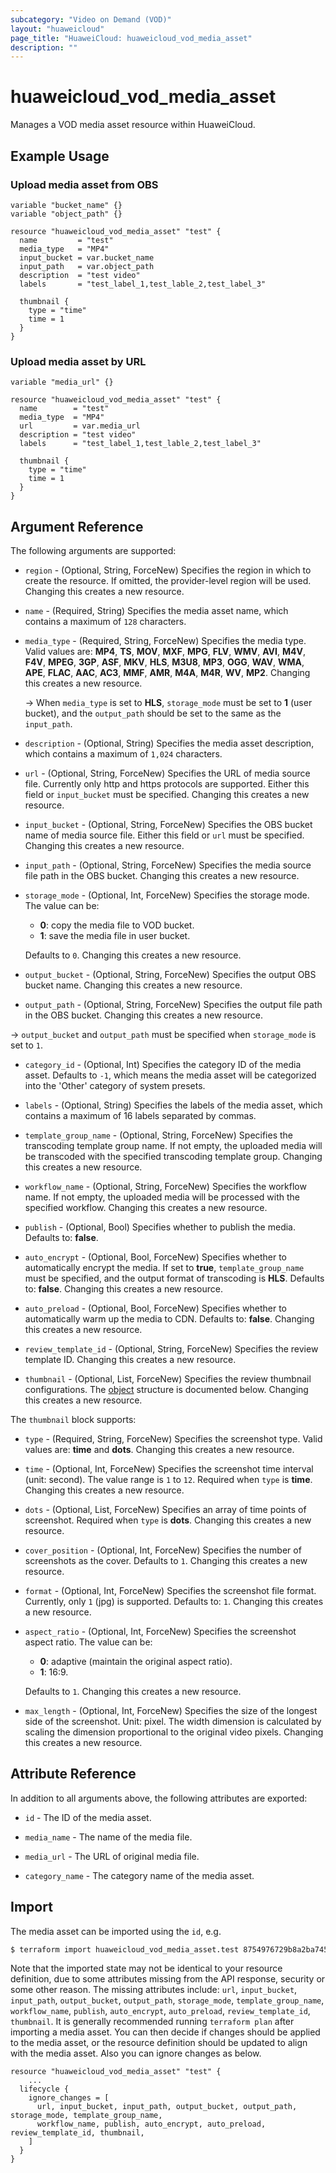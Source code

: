```yaml
---
subcategory: "Video on Demand (VOD)"
layout: "huaweicloud"
page_title: "HuaweiCloud: huaweicloud_vod_media_asset"
description: ""
---
```


# huaweicloud_vod_media_asset

Manages a VOD media asset resource within HuaweiCloud.

## Example Usage

### Upload media asset from OBS

```hcl
variable "bucket_name" {}
variable "object_path" {}

resource "huaweicloud_vod_media_asset" "test" {
  name         = "test"
  media_type   = "MP4"
  input_bucket = var.bucket_name
  input_path   = var.object_path
  description  = "test video"
  labels       = "test_label_1,test_lable_2,test_label_3"

  thumbnail {
    type = "time"
    time = 1
  }
}
```

### Upload media asset by URL

```hcl
variable "media_url" {}

resource "huaweicloud_vod_media_asset" "test" {
  name        = "test"
  media_type  = "MP4"
  url         = var.media_url
  description = "test video"
  labels      = "test_label_1,test_lable_2,test_label_3"

  thumbnail {
    type = "time"
    time = 1
  }
}
```

## Argument Reference

The following arguments are supported:

* `region` - (Optional, String, ForceNew) Specifies the region in which to create the resource. If omitted, the
  provider-level region will be used. Changing this creates a new resource.

* `name` - (Required, String) Specifies the media asset name, which contains a maximum of `128` characters.

* `media_type` - (Required, String, ForceNew) Specifies the media type. Valid values are: **MP4**, **TS**, **MOV**,
  **MXF**, **MPG**, **FLV**, **WMV**, **AVI**, **M4V**, **F4V**, **MPEG**, **3GP**, **ASF**, **MKV**, **HLS**,
  **M3U8**, **MP3**, **OGG**, **WAV**, **WMA**, **APE**, **FLAC**, **AAC**, **AC3**, **MMF**, **AMR**, **M4A**,
  **M4R**, **WV**, **MP2**. Changing this creates a new resource.

  -> When `media_type` is set to **HLS**, `storage_mode` must be set to **1** (user bucket), and the `output_path`
  should be set to the same as the `input_path`.

* `description` - (Optional, String) Specifies the media asset description, which contains a maximum of `1,024`
  characters.

* `url` - (Optional, String, ForceNew) Specifies the URL of media source file. Currently only http and https protocols
  are supported. Either this field or `input_bucket` must be specified. Changing this creates a new resource.

* `input_bucket` - (Optional, String, ForceNew) Specifies the OBS bucket name of media source file.
  Either this field or `url` must be specified. Changing this creates a new resource.

* `input_path` - (Optional, String, ForceNew) Specifies the media source file path in the OBS bucket.
  Changing this creates a new resource.

* `storage_mode` - (Optional, Int, ForceNew) Specifies the storage mode. The value can be:
  + **0**: copy the media file to VOD bucket.
  + **1**: save the media file in user bucket.

  Defaults to `0`. Changing this creates a new resource.

* `output_bucket` - (Optional, String, ForceNew) Specifies the output OBS bucket name.
  Changing this creates a new resource.

* `output_path` - (Optional, String, ForceNew) Specifies the output file path in the OBS bucket.
  Changing this creates a new resource.

-> `output_bucket` and `output_path` must be specified when `storage_mode` is set to `1`.

* `category_id` - (Optional, Int) Specifies the category ID of the media asset. Defaults to `-1`, which means the media
  asset will be categorized into the 'Other' category of system presets.

* `labels` - (Optional, String) Specifies the labels of the media asset, which contains a maximum of 16 labels
  separated by commas.

* `template_group_name` - (Optional, String, ForceNew) Specifies the transcoding template group name. If not empty,
  the uploaded media will be transcoded with the specified transcoding template group. Changing this creates a new resource.

* `workflow_name` - (Optional, String, ForceNew) Specifies the workflow name. If not empty, the uploaded media will be
  processed with the specified workflow. Changing this creates a new resource.

* `publish` - (Optional, Bool) Specifies whether to publish the media. Defaults to: **false**.

* `auto_encrypt` - (Optional, Bool, ForceNew) Specifies whether to automatically encrypt the media. If set to **true**,
  `template_group_name` must be specified, and the output format of transcoding is **HLS**. Defaults to: **false**.
  Changing this creates a new resource.

* `auto_preload` - (Optional, Bool, ForceNew) Specifies whether to automatically warm up the media to CDN. Defaults to: **false**.
  Changing this creates a new resource.

* `review_template_id` - (Optional, String, ForceNew) Specifies the review template ID. Changing this creates a new resource.

* `thumbnail` - (Optional, List, ForceNew) Specifies the review thumbnail configurations.
  The [object](#thumbnail_object) structure is documented below. Changing this creates a new resource.

<a name="thumbnail_object"></a>
The `thumbnail` block supports:

* `type` - (Required, String, ForceNew) Specifies the screenshot type. Valid values are: **time** and **dots**.
  Changing this creates a new resource.

* `time` - (Optional, Int, ForceNew) Specifies the screenshot time interval (unit: second). The value range is `1` to `12`.
  Required when `type` is **time**. Changing this creates a new resource.

* `dots` - (Optional, List, ForceNew) Specifies an array of time points of screenshot. Required when `type` is **dots**.
  Changing this creates a new resource.

* `cover_position` - (Optional, Int, ForceNew) Specifies the number of screenshots as the cover. Defaults to `1`.
  Changing this creates a new resource.

* `format` - (Optional, Int, ForceNew) Specifies the screenshot file format. Currently, only `1` (jpg) is supported.
  Defaults to: `1`. Changing this creates a new resource.

* `aspect_ratio` - (Optional, Int, ForceNew) Specifies the screenshot aspect ratio. The value can be:
  + **0**: adaptive (maintain the original aspect ratio).
  + **1**: 16:9.
  
  Defaults to `1`. Changing this creates a new resource.

* `max_length` - (Optional, Int, ForceNew) Specifies the size of the longest side of the screenshot. Unit: pixel.
  The width dimension is calculated by scaling the dimension proportional to the original video pixels.
  Changing this creates a new resource.

## Attribute Reference

In addition to all arguments above, the following attributes are exported:

* `id` - The ID of the media asset.

* `media_name` - The name of the media file.

* `media_url` - The URL of original media file.

* `category_name` - The category name of the media asset.

## Import

The media asset can be imported using the `id`, e.g.

```bash
$ terraform import huaweicloud_vod_media_asset.test 8754976729b8a2ba745d01036edded2b
```

Note that the imported state may not be identical to your resource definition, due to some attributes missing from the
API response, security or some other reason. The missing attributes include: `url`, `input_bucket`,
`input_path`, `output_bucket`, `output_path`, `storage_mode`, `template_group_name`, `workflow_name`, `publish`,
`auto_encrypt`, `auto_preload`, `review_template_id`, `thumbnail`.
It is generally recommended running `terraform plan` after importing a media asset.
You can then decide if changes should be applied to the media asset, or the resource
definition should be updated to align with the media asset. Also you can ignore changes as below.

```hcl
resource "huaweicloud_vod_media_asset" "test" {
    ...
  lifecycle {
    ignore_changes = [
      url, input_bucket, input_path, output_bucket, output_path, storage_mode, template_group_name,
      workflow_name, publish, auto_encrypt, auto_preload, review_template_id, thumbnail,
    ]
  }
}
```
